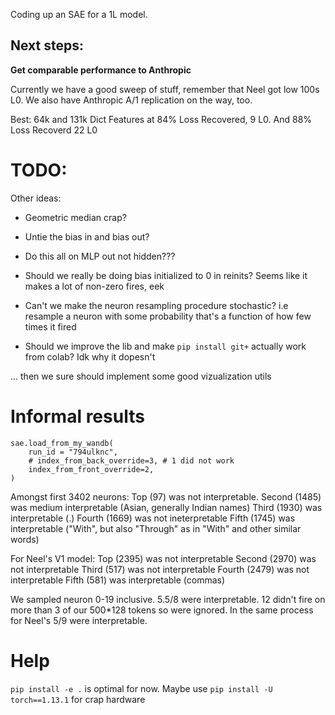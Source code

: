 Coding up an SAE for a 1L model.

<h2> Next steps: </h2>
<b> Get comparable performance to Anthropic </b>

Currently we have a good sweep of stuff, remember that Neel got low 100s L0. We also have Anthropic A/1 replication on the way, too.

Best: 64k and 131k Dict Features at 84% Loss Recovered, 9 L0. And 88% Loss Recoverd 22 L0

# TODO: 

Other ideas:

* Geometric median crap?

* Untie the bias in and bias out?

* Do this all on MLP out not hidden???

* Should we really be doing bias initialized to 0 in reinits? Seems like it makes a lot of non-zero fires, eek

* Can't we make the neuron resampling procedure stochastic? i.e resample a neuron with some probability that's a function of how few times it fired

* Should we improve the lib and make `pip install git+` actually work from colab? Idk why it dopesn't

... then we sure should implement some good vizualization utils

# Informal results 

```
sae.load_from_my_wandb(
    run_id = "794ulknc",
    # index_from_back_override=3, # 1 did not work
    index_from_front_override=2,
)
```

Amongst first 3402 neurons:
Top (97) was not interpretable.
Second (1485) was medium interpretable (Asian, generally Indian names)
Third (1930) was interpretable (.)
Fourth (1669) was not ineterpretable
Fifth (1745) was interpretable ("With", but also "Through" as in "With" and other similar words)

For Neel's V1 model:
Top (2395) was not interpretable
Second (2970) was not interpretable
Third (517) was not interpretable
Fourth (2479) was not interpretable
Fifth (581) was interpretable (commas)

We sampled neuron 0-19 inclusive. 5.5/8 were interpretable. 12 didn't fire on more than 3 of our 500*128 tokens so were ignored. In the same process for Neel's 5/9 were interpretable.

# Help

`pip install -e .` is optimal for now. Maybe use `pip install -U torch==1.13.1` for crap hardware
